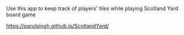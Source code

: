 Use this app to keep track of players' tiles while playing Scotland Yard board game

https://parulsingh.github.io/ScotlandYard/

